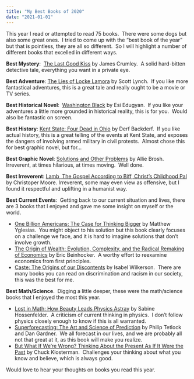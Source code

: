 ```yaml
---
title: "My Best Books of 2020"
date: "2021-01-01"
---
```


This year I read or attempted to read 75 books.  There were some dogs but also some great ones.  I tried to come up with the “best book of the year” but that is pointless, they are all so different.  So I will highlight a number of different books that excelled in different ways. 

**Best Mystery**:  [The Last Good Kiss](https://www.goodreads.com/book/show/523795.The_Last_Good_Kiss) by James Crumley.  A solid hard-bitten detective tale, everything you want in a private eye.  

**Best Adventure**: [The Lies of Locke Lamora](https://www.goodreads.com/book/show/29588376-the-lies-of-locke-lamora) by Scott Lynch.  If you like more fantastical adventures, this is a great tale and really ought to be a movie or TV series.

**Best Historical Novel**:  [Washington Black](https://www.goodreads.com/book/show/38140077-washington-black) by Esi Edugyan.  If you like your adventures a little more grounded in historical reality, this is for you.  Would also be fantastic on screen.

**Best History**: [Kent State: Four Dead in Ohio](https://www.goodreads.com/book/show/50159458-kent-state) by Derf Backderf.  If you like actual history, this is a great telling of the events at Kent State, and exposes the dangers of involving armed military in civil protests.  Almost chose this for best graphic novel, but for…

**Best Graphic Novel**: [Solutions and Other Problems](https://www.goodreads.com/book/show/51323365-solutions-and-other-problems) by Allie Brosh.  Irreverent, at times hilarious, at times moving.  Well done.  

**Best Irreverent**: [Lamb, The Gospel According to Biff, Christ’s Childhood Pal](https://www.goodreads.com/book/show/28881.Lamb) by Christoper Moore. Irreverent, some may even view as offensive, but I found it respectful and uplifting in a humanist way.

**Best Current Events**:  Getting back to our current situation and lives, there are 3 books that I enjoyed and gave me some insight on myself or the world.  

- [One Billion Americans: The Case for Thinking Bigger](https://www.goodreads.com/book/show/50165554-one-billion-americans) by Matthew Yglesias.  You might object to his solution but this book clearly focuses on a challenge we face, and it is hard to imagine solutions that don’t involve growth.  
- [The Origin of Wealth: Evolution, Complexity, and the Radical Remaking of Economics](https://www.goodreads.com/book/show/22456.The_Origin_of_Wealth) by Eric Beinhocker.  A worthy effort to reexamine economics from first principles.
- [Caste: The Origins of our Discontents](https://www.goodreads.com/book/show/51152447-caste) by Isabel Wilkerson.  There are many books you can read on discrimination and racism in our society, this was the best for me.

**Best Math/Science**.  Digging a little deeper, these were the math/science books that I enjoyed the most this year.  

- [Lost in Math: How Beauty Leads Physics Astray](https://www.goodreads.com/book/show/36341728-lost-in-math) by Sabine Hossenfelder.  A criticism of current thinking in physics.  I don’t follow physics closely enough to know if this is all warranted.
- [Superforecasting: The Art and Science of Prediction](https://www.goodreads.com/book/show/23995360-superforecasting) by Philip Tetlock and Dan Gardner.  We all forecast in our lives, and we are probably all not that great at it, as this book will make you realize.
- [But What If We’re Wrong? Thinking About the Present As If It Were the Past](https://www.goodreads.com/book/show/27068734-but-what-if-we-re-wrong-thinking-about-the-present-as-if-it-were-the-pa) by Chuck Klosterman.  Challenges your thinking about what you know and believe, which is always good.  

Would love to hear your thoughts on books you read this year.
